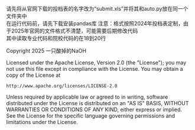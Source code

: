 请先将从官网下载的投档表的名字改为“submit.xls”并将其和auto.py放在同一个文件夹中  
在运行代码前，请先下载安装pandas库
注意：格式按照2024年投档表定制，由于2025年官网的文件格式不清楚，可能需要后期修改代码  
其中读取专业代码和院校代码的在18到20行  
 
Copyright 2025 一只酸掉的NaOH

Licensed under the Apache License, Version 2.0 (the "License");
you may not use this file except in compliance with the License.
You may obtain a copy of the License at

    http://www.apache.org/licenses/LICENSE-2.0

Unless required by applicable law or agreed to in writing, software
distributed under the License is distributed on an "AS IS" BASIS,
WITHOUT WARRANTIES OR CONDITIONS OF ANY KIND, either express or implied.
See the License for the specific language governing permissions and
limitations under the License.